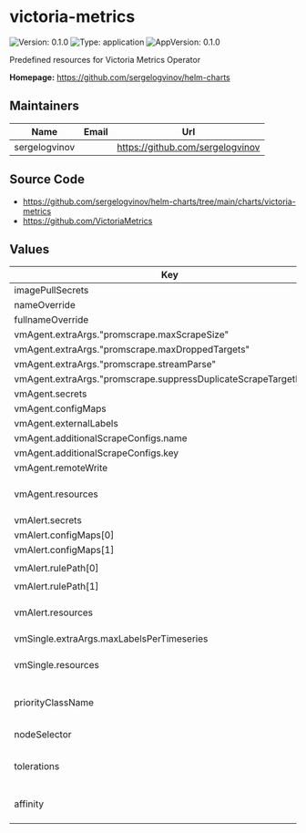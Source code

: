 # victoria-metrics

![Version: 0.1.0](https://img.shields.io/badge/Version-0.1.0-informational?style=flat-square) ![Type: application](https://img.shields.io/badge/Type-application-informational?style=flat-square) ![AppVersion: 0.1.0](https://img.shields.io/badge/AppVersion-0.1.0-informational?style=flat-square)

Predefined resources for Victoria Metrics Operator

**Homepage:** <https://github.com/sergelogvinov/helm-charts>

## Maintainers

| Name | Email | Url |
| ---- | ------ | --- |
| sergelogvinov |  | <https://github.com/sergelogvinov> |

## Source Code

* <https://github.com/sergelogvinov/helm-charts/tree/main/charts/victoria-metrics>
* <https://github.com/VictoriaMetrics>

## Values

| Key | Type | Default | Description |
|-----|------|---------|-------------|
| imagePullSecrets | list | `[]` |  |
| nameOverride | string | `""` |  |
| fullnameOverride | string | `""` |  |
| vmAgent.extraArgs."promscrape.maxScrapeSize" | string | `"67108864"` |  |
| vmAgent.extraArgs."promscrape.maxDroppedTargets" | string | `"10000"` |  |
| vmAgent.extraArgs."promscrape.streamParse" | string | `"true"` |  |
| vmAgent.extraArgs."promscrape.suppressDuplicateScrapeTargetErrors" | string | `"true"` |  |
| vmAgent.secrets | list | `[]` |  |
| vmAgent.configMaps | list | `[]` |  |
| vmAgent.externalLabels | object | `{}` |  |
| vmAgent.additionalScrapeConfigs.name | string | `"prometheus-rules-scrape"` |  |
| vmAgent.additionalScrapeConfigs.key | string | `"scrape.yml"` |  |
| vmAgent.remoteWrite | list | `[]` |  |
| vmAgent.resources | object | `{"limits":{"cpu":1,"memory":"2Gi"},"requests":{"cpu":"100m","memory":"256Mi"}}` | Resource requests and limits. ref: https://kubernetes.io/docs/user-guide/compute-resources/ |
| vmAlert.secrets | list | `[]` |  |
| vmAlert.configMaps[0] | string | `"prometheus-rules-config"` |  |
| vmAlert.configMaps[1] | string | `"prometheus-rules"` |  |
| vmAlert.rulePath[0] | string | `"/etc/vm/configs/prometheus-rules-config/recording_rules.yml"` |  |
| vmAlert.rulePath[1] | string | `"/etc/vm/configs/prometheus-rules/*.yml"` |  |
| vmAlert.resources | object | `{"limits":{"cpu":"200m","memory":"256Mi"},"requests":{"cpu":"100m","memory":"128Mi"}}` | Resource requests and limits. ref: https://kubernetes.io/docs/user-guide/compute-resources/ |
| vmSingle.extraArgs.maxLabelsPerTimeseries | string | `"40"` |  |
| vmSingle.resources | object | `{"limits":{"cpu":2,"memory":"3Gi"},"requests":{"cpu":"500m","memory":"2Gi"}}` | Resource requests and limits. ref: https://kubernetes.io/docs/user-guide/compute-resources/ |
| priorityClassName | string | `nil` | Priority Class Name ref: https://kubernetes.io/docs/concepts/configuration/pod-priority-preemption/#priorityclass |
| nodeSelector | object | `{}` | Node labels for pod assignment. ref: https://kubernetes.io/docs/user-guide/node-selection/ |
| tolerations | list | `[]` | Tolerations for pod assignment. ref: https://kubernetes.io/docs/concepts/configuration/taint-and-toleration/ |
| affinity | object | `{}` | Affinity for pod assignment. ref: https://kubernetes.io/docs/concepts/configuration/assign-pod-node/#affinity-and-anti-affinity |
